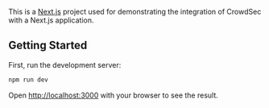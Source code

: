 This is a [Next.js](https://nextjs.org) project used for demonstrating the integration of CrowdSec with a Next.js application.

## Getting Started

First, run the development server:

```bash
npm run dev
```

Open [http://localhost:3000](http://localhost:3000) with your browser to see the result.

